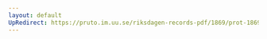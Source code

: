 ```yaml
---
layout: default
UpRedirect: https://pruto.im.uu.se/riksdagen-records-pdf/1869/prot-1869--fk--505/prot-1869--fk--505_003.pdf
---
```

